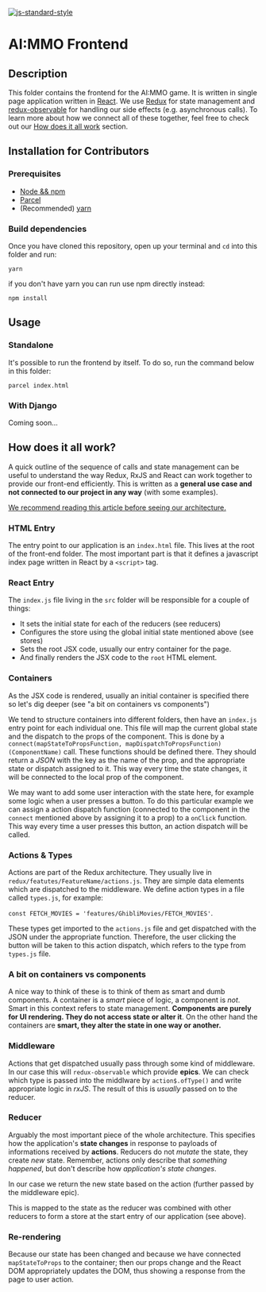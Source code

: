 [![js-standard-style](https://cdn.rawgit.com/standard/standard/master/badge.svg)](https://github.com/standard/standard)

# AI:MMO Frontend

## Description

This folder contains the frontend for the AI:MMO game. It is written in single page application written in [React](https://reactjs.org/). We use [Redux](https://redux.js.org/) for state management and [redux-observable](https://redux-observable.js.org/) for handling our side effects (e.g. asynchronous calls). To learn more about how we connect all of these together, feel free to check out our [How does it all work](#how-does-it-all-work) section.

## Installation for Contributors

### Prerequisites

- [Node && npm](https://nodejs.org/en/download/)
- [Parcel](https://parceljs.org/)
- (Recommended) [yarn](https://yarnpkg.com/en/)

### Build dependencies

Once you have cloned this repository, open up your terminal and `cd` into this folder and run:

```
yarn
```

if you don't have yarn you can run use npm directly instead:

```
npm install
```

## Usage

### Standalone

It's possible to run the frontend by itself. To do so, run the command below in this folder:

```
parcel index.html
```

### With Django

Coming soon...

## How does it all work?

A quick outline of the sequence of calls and state management can be useful to understand the
way Redux, RxJS and React can work together to provide our front-end efficiently. This is written
as a **general use case and not connected to our project in any way** (with some examples).

[We recommend reading this article before seeing our architecture.](https://medium.freecodecamp.org/scaling-your-redux-app-with-ducks-6115955638be)
### HTML Entry
The entry point to our application is an `index.html` file. This lives at the root of the front-end folder.
The most important part is that it defines a javascript index
page written in React by a `<script>` tag.

### React Entry
The `index.js` file living in the `src` folder will be responsible for a couple of
things:
* It sets the initial state for each of the reducers (see reducers)
* Configures the store using the global initial state mentioned above (see stores)
* Sets the root JSX code, usually our entry container for the page.
* And finally renders the JSX code to the `root` HTML element.

### Containers
As the JSX code is rendered, usually an initial container is specified
there so let's dig deeper (see "a bit on containers vs components")

We tend to structure containers into different folders, then have an `index.js` entry point for each
individual one. This file will map the current global state and the dispatch to the props of the component.
This is done by a `connect(mapStateToPropsFunction, mapDispatchToPropsFunction)(ComponentName)` call.
These functions should be defined there. They should return a *JSON* with the key as
the name of the prop, and the appropriate state or dispatch assigned to it.
This way every time the state changes, it will be connected to the local prop of the component.

We may want to add some user interaction with the state here, for example some logic when
a user presses a button. To do this particular example we can assign a action dispatch function
(connected to the component in the `connect` mentioned above by assigning it to a prop) to a `onClick`
function. This way every time a user presses this button, an action dispatch will be called.


### Actions & Types
Actions are part of the Redux architecture. They usually live in `redux/featutes/FeatureName/actions.js`.
They are simple data elements which are dispatched to the middleware. We define action
types in a file called `types.js`, for example:

``const FETCH_MOVIES = 'features/GhibliMovies/FETCH_MOVIES'``.

These types get imported to the `actions.js` file and get dispatched with the
JSON under the appropriate function. Therefore, the user clicking the button will be taken
to this action dispatch, which refers to the type from `types.js` file.


### A bit on containers vs components

A nice way to think of these is to think of them as smart and dumb components.
A container is a *smart* piece of logic, a component is *not*. Smart in this
context refers to state management. **Components are purely
for UI rendering. They do not access state or alter it**. On the other hand the
containers are **smart, they alter the state in one way or another.**

### Middleware

Actions that get dispatched usually pass through some kind of middleware. In our
case this will `redux-observable` which provide **epics**. We can check which
type is passed into the middlware by `action$.ofType()` and write appropriate logic
in *rxJS*. The result of this is *usually* passed on to the reducer.

### Reducer

Arguably the most important piece of the whole architecture. This specifies how the
application's **state changes** in response to payloads of informations received by
**actions**. Reducers do not *mutate* the state, they create *new* state. Remember,
actions only describe that *something happened*, but don't describe how *application's
state changes*.

In our case we return the new state based on the action (further passed by the
middleware epic).

This is mapped to the state as the reducer was combined with other reducers to form
a store at the start entry of our application (see above).

### Re-rendering

Because our state has been changed and because we have connected
`mapStateToProps` to the container; then our props change and the
React DOM appropriately updates the DOM, thus showing a response from the
page to user action.
